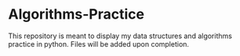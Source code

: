 # Algorithms-Practice

This repository is meant to display my data structures and algorithms practice in python. Files will be added upon completion.
